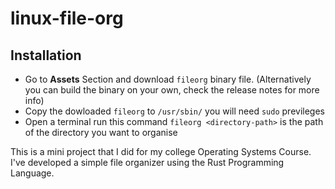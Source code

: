 # linux-file-org

## Installation
- Go to **Assets** Section and download `fileorg` binary file. (Alternatively you can build the binary on your own, check the release notes for more info)
- Copy the dowloaded `fileorg` to `/usr/sbin/` you will need `sudo` previleges 
- Open a terminal run this command `fileorg <directory-path>` <directory-path> is the path of the directory you want to organise

This is a mini project that I did for my college Operating Systems Course. I've developed a simple file organizer using the Rust Programming Language.
